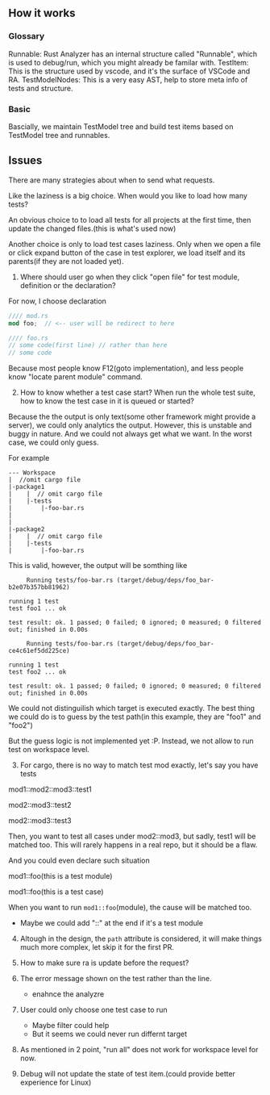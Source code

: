 ## How it works

### Glossary
Runnable: Rust Analyzer has an internal structure called "Runnable", which is used to debug/run, which you might already be familar with.
TestItem: This is the structure used by vscode, and it's the surface of VSCode and RA.
TestModelNodes: This is a very easy AST, help to store meta info of tests and structure.

### Basic
Bascially, we maintain TestModel tree and build test items based on TestModel tree and runnables.



## Issues
There are many strategies about when to send what requests.

Like the laziness is a big choice. When would you like to load how many tests?

An obvious choice to to load all tests for all projects at the first time, then update the changed files.(this is what's used now)

Another choice is only to load test cases laziness. Only when we open a file or click expand button of the case in test explorer, we load itself and its parents(if they are not loaded yet).

1. Where should user go when they click "open file" for test module, definition or the declaration?

For now, I choose declaration
``` rs
//// mod.rs
mod foo;  // <-- user will be redirect to here

//// foo.rs
// some code(first line) // rather than here
// some code
```

Because most people know F12(goto implementation), and less people know "locate parent module" command.

2. How to know whether a test case start? When run the whole test suite, how to know the test case in it is queued or started?

Because the the output is only text(some other framework might provide a server), we could only analytics the output. However, this is unstable and buggy in nature. And we could not always get what we want. In the worst case, we could only guess.

For example
```
--- Workspace
|  //omit cargo file
|-package1
|    |  // omit cargo file
|    |-tests
|        |-foo-bar.rs
|    
|
|-package2
|    |  // omit cargo file
|    |-tests
|        |-foo-bar.rs
```
This is valid, however, the output will be somthing like
```
     Running tests/foo-bar.rs (target/debug/deps/foo_bar-b2e07b357bb81962)

running 1 test
test foo1 ... ok

test result: ok. 1 passed; 0 failed; 0 ignored; 0 measured; 0 filtered out; finished in 0.00s

     Running tests/foo-bar.rs (target/debug/deps/foo_bar-ce4c61ef5dd225ce)

running 1 test
test foo2 ... ok

test result: ok. 1 passed; 0 failed; 0 ignored; 0 measured; 0 filtered out; finished in 0.00s

```
We could not distinguilish which target is executed exactly. The best thing we could do is to guess by the test path(in this example, they are "foo1" and "foo2")

But the guess logic is not implemented yet :P. Instead, we not allow to run test on workspace level.

3. For cargo, there is no way to match test mod exactly, let's say you have tests

mod1::mod2::mod3::test1

mod2::mod3::test2

mod2::mod3::test3

Then, you want to test all cases under mod2::mod3, but sadly, test1 will be matched too. This will rarely happens in a real repo, but it should be a flaw.

And you could even declare such situation

mod1::foo(this is a test module)

mod1::foo(this is a test case)

When you want to run `mod1::foo`(module), the cause will be matched too.

- Maybe we could add "::" at the end if it's a test module

4. Altough in the design, the `path` attribute is considered, it will make things much more complex, let skip it for the first PR.

5. How to make sure ra is update before the request?

6. The error message shown on the test rather than the line.
    - enahnce the analyzre

7. User could only choose one test case to run
    - Maybe filter could help
    - But it seems we could never run differnt target

8. As mentioned in 2 point, "run all" does not work for workspace level for now.

9. Debug will not update the state of test item.(could provide better experience for Linux)
